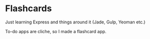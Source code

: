 Flashcards
===========

Just learning Express and things around it (Jade, Gulp, Yeoman etc.)

To-do apps are cliche, so I made a flashcard app.